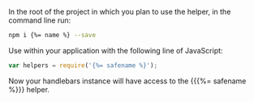 In the root of the project in which you plan to use the helper, in the command line run:

```bash
npm i {%= name %} --save
```

Use within your application with the following line of JavaScript:

```js
var helpers = require('{%= safename %}');
```

Now your handlebars instance will have access to the {{{%= safename %}}} helper.

